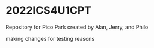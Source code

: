 # 2022ICS4U1CPT

Repository for Pico Park created by Alan, Jerry, and Philo

making changes for testing reasons
